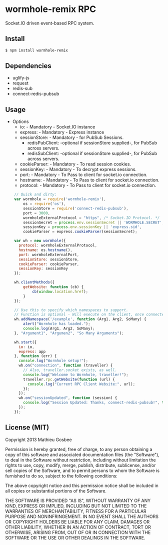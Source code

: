wormhole-remix RPC
=================

Socket.IO driven event-based RPC system.

## Install
```bash
$ npm install wormhole-remix
```

## Dependencies
  - uglify-js
  - request
  - redis-sub
  - connect-redis-pubsub
## Usage

  - Options
    - io: - Mandatory - Socket.IO instance
    - express: - Mandatory - Express instance
	- sessionStore: - Mandatory - for PubSub Sessions.
	    - redisPubClient: -optional if sessionStore supplied-, for PubSub across servers.
		- redisSubClient: -optional if sessionStore supplied-, for PubSub across servers.
	- cookieParser: - Mandatory - To read session cookies.
	- sessionKey: - Mandatory - To decrypt express sessions.
	- port: - Mandatory - To Pass to client for socket.io connection.
	- hostname: - Mandatory - To Pass to client for socket.io connection.
	- protocol: - Mandatory - To Pass to client for socket.io connection.

```javascript
	// Quick and dirty:
	var wormhole = require('wormhole-remix'),
		os = require('os'),
		sessionStore = require('connect-redis-pubsub'),
		port = 3000,
		wormholeExternalProtocol = "https", /* Socket.IO Protocol. */
		sessionSecret = process.env.sessionSecret || 'WORMHOLE.SECRET',
		sessionKey = process.env.sessionKey || 'express.sid',
		cookieParser = express.cookieParser(sessionSecret);

	var wh = new wormhole({
	  protocol: wormholeExternalProtocol,
	  hostname: os.hostname(),
	  port: wormholeExternalPort,
	  sessionStore: sessionStore,
	  cookieParser: cookieParser,
	  sessionKey: sessionKey
	});

	wh.clientMethods({
		getWebsite: function (cb) {
			cb(window.location.href);
		}
	});

	// Use this to specify which namespaces to support.
	// Function is optional - Will execute on the client, once connected.
	wh.addNamespace('/example', function (Arg1, Arg2, SoMany) {
		alert("Wormhole has loaded.");
		console.log(Arg1, Arg2, SoMany);
	}, "Argument1", "Argumen2", "So Many Arguments");

	wh.start({
      io: io,
      express: app
    }, function (err) {
      console.log("Wormhole setup!");
      wh.on("connection", function (traveller) {
      	// Also, traveller.socket exists, as well.
        console.log("Welcome to Wormhole, traveller!");
        traveller.rpc.getWebsite(function (url) {
          console.log("Current RPC Client Website:", url);
        });
      });
      wh.on("sessionUpdated", function (session) {
        console.log("Session Updated: Thanks, connect-redis-pubsub!", this, session);
      });
    });
```

## License (MIT)

Copyright 2013 Mathieu Gosbee

Permission is hereby granted, free of charge, to any person obtaining
a copy of this software and associated documentation files (the
"Software"), to deal in the Software without restriction, including
without limitation the rights to use, copy, modify, merge, publish,
distribute, sublicense, and/or sell copies of the Software, and to
permit persons to whom the Software is furnished to do so, subject to
the following conditions:

The above copyright notice and this permission notice shall be
included in all copies or substantial portions of the Software.

THE SOFTWARE IS PROVIDED "AS IS", WITHOUT WARRANTY OF ANY KIND,
EXPRESS OR IMPLIED, INCLUDING BUT NOT LIMITED TO THE WARRANTIES OF
MERCHANTABILITY, FITNESS FOR A PARTICULAR PURPOSE AND
NONINFRINGEMENT. IN NO EVENT SHALL THE AUTHORS OR COPYRIGHT HOLDERS BE
LIABLE FOR ANY CLAIM, DAMAGES OR OTHER LIABILITY, WHETHER IN AN ACTION
OF CONTRACT, TORT OR OTHERWISE, ARISING FROM, OUT OF OR IN CONNECTION
WITH THE SOFTWARE OR THE USE OR OTHER DEALINGS IN THE SOFTWARE.